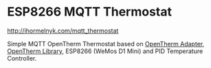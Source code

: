 # ESP8266 MQTT Thermostat
http://ihormelnyk.com/mqtt_thermostat

Simple MQTT OpenTherm Thermostat based on [OpenTherm Adapter](http://ihormelnyk.com/opentherm_adapter), [OpenTherm Library](http://ihormelnyk.com/opentherm_library), ESP8266 (WeMos D1 Mini) and PID Temperature Controller.
